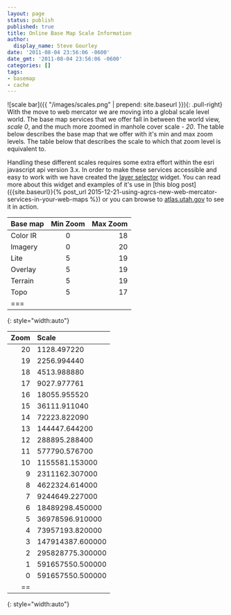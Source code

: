 ```yaml
---
layout: page
status: publish
published: true
title: Online Base Map Scale Information
author:
  display_name: Steve Gourley
date: '2011-08-04 23:56:06 -0600'
date_gmt: '2011-08-04 23:56:06 -0600'
categories: []
tags:
- basemap
- cache
---
```

![scale bar]({{ "/images/scales.png" | prepend: site.baseurl }}){: .pull-right} With the move to web mercator we are moving into a global scale level world. The base map services that we offer fall in between the world view, _scale 0_, and the much more zoomed in manhole cover scale - _20_. The table below describes the base map that we offer with it's min and max zoom levels. The table below that describes the scale to which that zoom level is equivalent to.

Handling these different scales requires some extra effort within the esri javascript api version 3.x. In order to make these services accessible and easy to work with we have created the [layer selector](https://github.com/agrc-widgets/layer-selector) widget. You can read more about this widget and examples of it's use in [this blog post]({{site.baseurl}}{% post_url 2015-12-21-using-agrcs-new-web-mercator-services-in-your-web-maps %}) or you can browse to [atlas.utah.gov](http://atlas.utah.gov) to see it in action.

| Base map | Min Zoom | Max Zoom |
|:---------|:--------:|---------:|
| Color IR | 0 | 18 |
| Imagery | 0 | 20 |
| Lite | 5 | 19 |
| Overlay | 5 | 19 |
| Terrain | 5 | 19 |
| Topo | 5 | 17 |
|===
{: style="width:auto"}

| Zoom | Scale |
|--:|:--|
| 20 | 1128.497220 |
| 19 | 2256.994440 |
| 18 | 4513.988880 |
| 17 | 9027.977761 |
| 16 | 18055.955520 |
| 15 | 36111.911040 |
| 14 | 72223.822090 |
| 13 | 144447.644200 |
| 12 | 288895.288400 |
| 11 | 577790.576700 |
| 10 | 1155581.153000 |
| 9 | 2311162.307000 |
| 8 | 4622324.614000 |
| 7 | 9244649.227000 |
| 6 | 18489298.450000 |
| 5 | 36978596.910000 |
| 4 | 73957193.820000 |
| 3 | 147914387.600000 |
| 2 | 295828775.300000 |
| 1 | 591657550.500000 |
|  0 | 5 9 1 6 5 7 5 5 0 . 5 0 0 0 0 0  |
|==
{: style="width:auto"}
